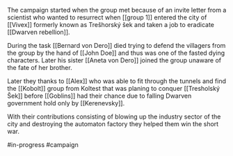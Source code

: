 The campaign started when the group met because of an invite letter from a scientist who wanted to resurrect when [[group 1]] entered the city of [[Vivex]] formerly known as Trešhorský šek and taken a job to eradicate [[Dwarven rebellion]].

During the task [[Bernard von Dero]] died trying to defend the villagers from the group by the hand of [[John Doe]] and thus was one of the fasted dying characters.
Later his sister [[Aneta von Dero]] joined the group unaware of the fate of her brother.

Later they thanks to [[Alex]] who was able to fit through the tunnels and find the [[Kobolt]] group from Koltest that was planing to conquer [[Tresholský Šek]] before [[Goblins]] had their chance due to falling Dwarven government hold only by [[Kerenevsky]].

With their contributions consisting of blowing up the industry sector of the city and destroying the automaton factory they helped them win the short war.

#in-progress  #campaign